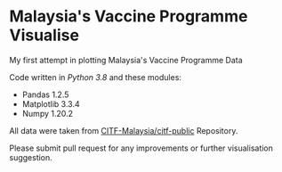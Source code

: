 # Malaysia's Vaccine Programme Visualise

My first attempt in plotting Malaysia's Vaccine Programme Data

Code written in *Python 3.8* and these modules:
- Pandas 1.2.5
- Matplotlib 3.3.4
- Numpy 1.20.2

All data were taken from [CITF-Malaysia/citf-public](https://github.com/CITF-Malaysia/citf-public) Repository.

Please submit pull request for any improvements or further visualisation suggestion.
